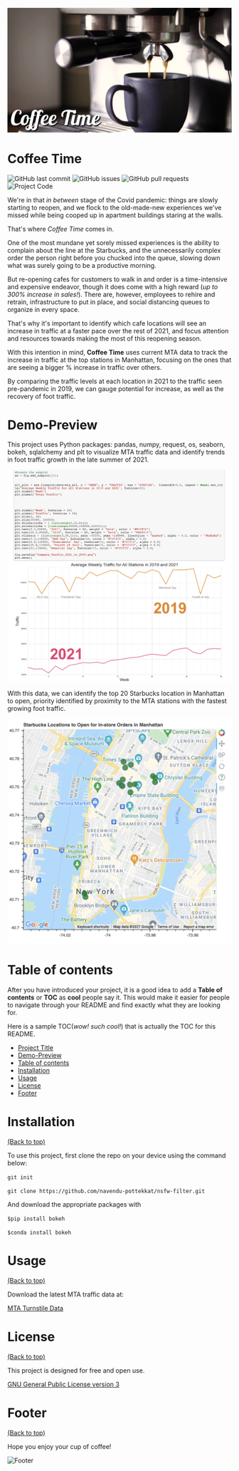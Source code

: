 <!-- Add banner here -->
![Banner](https://github.com/CeliaSagas/coffee-time/blob/1cc77bd51027beafe9cb39f6c140931c2e96231f/Coffee%20Time.jpg)

# Coffee Time

<!-- Add buttons here -->


![GitHub last commit](https://img.shields.io/github/last-commit/CeliaSagas/coffee-time)
![GitHub issues](https://img.shields.io/github/issues/CeliaSagas/coffee-time)
![GitHub pull requests](https://img.shields.io/github/issues-pr-closed/CeliaSagas/coffee-time)
![Project Code](https://img.shields.io/github/languages/top/CeliaSagas/Coffee-Time)


<!-- Describe your project in brief -->

We're in that *in between* stage of the Covid pandemic: things are slowly starting to reopen, and we flock to the old-made-new experiences we've missed while being cooped up in apartment buildings staring at the walls.

That's where *Coffee Time* comes in.

One of the most mundane yet sorely missed experiences is the ability to complain about the line at the Starbucks, and the unnecessarily complex order the person right before you chucked into the queue, slowing down what was surely going to be a productive morning.

But re-opening cafes for customers to walk in and order is a time-intensive and expensive endeavor, though it does come with a high reward (*up to 300% increase in sales!*). There are, however, employees to rehire and retrain, infrastructure to put in place, and social distancing queues to organize in every space.

That's why it's important to identify which cafe locations will see an increase in traffic at a faster pace over the rest of 2021, and focus attention and resources towards making the most of this reopening season.

With this intention in mind, **Coffee Time** uses current MTA data to track the increase in traffic at the top stations in Manhattan, focusing on the ones that are seeing a bigger % increase in traffic over others.

By comparing the traffic levels at each location in 2021 to the traffic seen pre-pandemic in 2019, we can gauge potential for increase, as well as the  recovery of foot traffic.


# Demo-Preview
<!-- Add a demo for your project -->

This project uses Python packages: pandas, numpy, request, os, seaborn, bokeh, sqlalchemy and plt to visualize MTA traffic data and identify trends in foot traffic growth in the late summer of 2021.

![MTA Traffic](https://github.com/CeliaSagas/coffee-time/blob/7d325f57443562c08f0457e894099e3f96ba50c7/2019_2021_traffic.png)

With this data, we can identify the top 20 Starbucks location in Manhattan to open, priority identified by proximity to the MTA stations with the fastest growing foot traffic.

![Starbucks Locations](https://github.com/CeliaSagas/coffee-time/blob/a39d27df19b3a5943fef4b4fe76a6c7f12745152/img/Starbucks_Map.png)


# Table of contents

After you have introduced your project, it is a good idea to add a **Table of contents** or **TOC** as **cool** people say it. This would make it easier for people to navigate through your README and find exactly what they are looking for.

Here is a sample TOC(*wow! such cool!*) that is actually the TOC for this README.

- [Project Title](#project-title)
- [Demo-Preview](#demo-preview)
- [Table of contents](#table-of-contents)
- [Installation](#installation)
- [Usage](#usage)
- [License](#license)
- [Footer](#footer)

# Installation
[(Back to top)](#table-of-contents)


To use this project, first clone the repo on your device using the command below:

```git init```

```git clone https://github.com/navendu-pottekkat/nsfw-filter.git```

And download the appropriate packages with

```$pip install bokeh```

```$conda install bokeh```

# Usage
[(Back to top)](#table-of-contents)

Download the latest MTA traffic data at:

[MTA Turnstile Data](http://web.mta.info/developers/turnstile.html)


# License
[(Back to top)](#table-of-contents)

This project is designed for free and open use.

[GNU General Public License version 3](https://opensource.org/licenses/GPL-3.0)

# Footer
[(Back to top)](#table-of-contents)

Hope you enjoy your cup of coffee!

<!-- Add the footer here -->

![Footer](https://github.com/CeliaSagas/coffee-time/blob/02502d869d1d975c1a98e2b259818ca3a802df16/footer.png)
